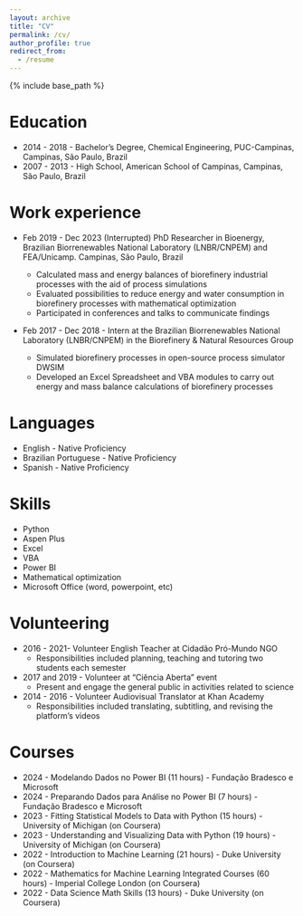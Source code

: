 ```yaml
---
layout: archive
title: "CV"
permalink: /cv/
author_profile: true
redirect_from:
  - /resume
---
```


{% include base_path %}

Education
======
* 2014 - 2018 - Bachelor’s Degree, Chemical Engineering, PUC-Campinas, Campinas, São Paulo, Brazil
* 2007 - 2013 - High School, American School of Campinas, Campinas, São Paulo, Brazil

Work experience
======
* Feb 2019 - Dec 2023 (Interrupted) PhD Researcher in Bioenergy, Brazilian Biorrenewables National Laboratory (LNBR/CNPEM) and FEA/Unicamp. Campinas, São Paulo, Brazil
  * Calculated mass and energy balances of biorefinery industrial processes with the aid of process simulations
  * Evaluated possibilities to reduce energy and water consumption in biorefinery processes with mathematical optimization
  * Participated in conferences and talks to communicate findings

* Feb 2017 - Dec 2018 - Intern at the Brazilian Biorrenewables National Laboratory (LNBR/CNPEM) in the Biorefinery & Natural Resources Group
  * Simulated biorefinery processes in open-source process simulator DWSIM
  * Developed an Excel Spreadsheet and VBA modules to carry out energy and mass balance calculations of biorefinery processes
  
Languages
======
* English - Native Proficiency
* Brazilian Portuguese - Native Proficiency
* Spanish - Native Proficiency

Skills
======
* Python
* Aspen Plus
* Excel
* VBA
* Power BI
* Mathematical optimization
* Microsoft Office (word, powerpoint, etc)

Volunteering
======
* 2016 - 2021- Volunteer English Teacher at Cidadão Pró-Mundo NGO
    * Responsibilities included planning, teaching and tutoring two students each semester
* 2017 and 2019 - Volunteer at “Ciência Aberta” event
    * Present and engage the general public in activities related to science
* 2014 - 2016 -   Volunteer Audiovisual Translator at Khan Academy
    * Responsibilities included translating, subtitling, and revising the platform’s videos

Courses
======
* 2024 - Modelando Dados no Power BI (11 hours) - Fundação Bradesco e Microsoft
* 2024 - Preparando Dados para Análise no Power BI (7 hours) - Fundação Bradesco e Microsoft
* 2023 - Fitting Statistical Models to Data with Python (15 hours) - University of Michigan (on Coursera)
* 2023 - Understanding and Visualizing Data with Python (19 hours) - University of Michigan (on Coursera)
* 2022 - Introduction to Machine Learning (21 hours) - Duke University (on Coursera)
* 2022 - Mathematics for Machine Learning Integrated Courses (60 hours) - Imperial College London (on Coursera)
* 2022 - Data Science Math Skills (13 hours) - Duke University (on Coursera)

